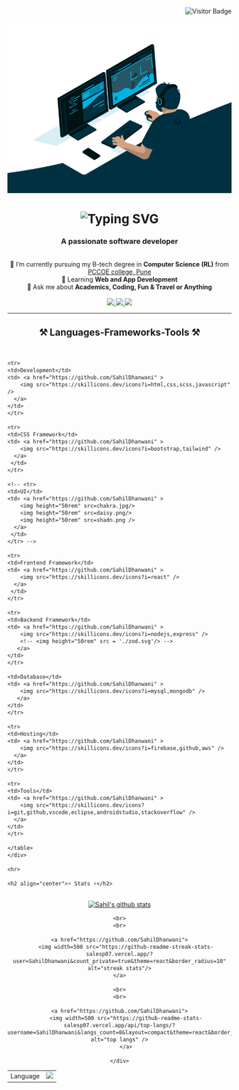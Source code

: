 <img align="right" src="https://visitor-badge.laobi.icu/badge?page_id=/index.html" alt="Visitor Badge" />

<h1 align="center">
    <img src="SahilD_gif.gif" alt="Sahil writing codes"/><br/><br/>
    <img src="https://readme-typing-svg.herokuapp.com?font=Fira+Code&size=30&duration=3000&pause=1500&center=true&vCenter=true&random=false&width=800&lines=Hi+There+%F0%9F%99%8B%E2%80%8D%E2%99%82%EF%B8%8F%2C+I+am+Sahil+Dhanwani" alt="Typing SVG" />
</h1>

<h3 align="center">A passionate software developer</h3>

<br/>

<div align="center">
 <!-- 🔭 -->
 🌱 I’m currently pursuing my B-tech degree in <b>Computer Science (RL)</b> from <a href="http://www.pccoepune.com/">PCCOE college, Pune</a>
 <br/>
 🌱 Learning <b>Web and App Development</b>
 <br/>
 💬 Ask me about <b>Academics, Coding, Fun & Travel or Anything</b>
 <br/>
 </div>
<br>
 <div align="center"> 
    <a href="sahildhanwani291203@gmail.com">
      <img src="https://img.shields.io/badge/Gmail-333333?style=for-the-badge&logo=gmail&logoColor=red" />
    </a>
    <a href="https://www.linkedin.com/in/sahil-dhanwani-37825822b" target="_blank">
      <img src="https://img.shields.io/badge/LinkedIn-0077B5?style=for-the-badge&logo=linkedin&logoColor=white" target="_blank" />
    </a>
    <a href="#" target="_blank">
       <img src="https://img.shields.io/badge/Portfolio-FF5722?style=for-the-badge&logo=todoist&logoColor=white" target="_blank" /> 
    </a>
  </div>

  <hr/>

  <h2 align="center">⚒️ Languages-Frameworks-Tools ⚒️</h2>
  <br/>

  <div>
    <table align="center">
    <tr>
    <td>Language</td>
    <td> <a href="https://github.com/SahilDhanwani" >
        <img src="https://skillicons.dev/icons?i=c,cpp,java,python,dart,flutter,r" />
    </a> 
    </td>
    </tr>
    
    <tr>
    <td>Development</td>
    <td> <a href="https://github.com/SahilDhanwani" >
        <img src="https://skillicons.dev/icons?i=html,css,scss,javascript" />
      </a>
    </td>
    </tr>
    
    <tr>
    <td>CSS Framework</td>
    <td> <a href="https://github.com/SahilDhanwani" >
        <img src="https://skillicons.dev/icons?i=bootstrap,tailwind" />
      </a>
     </td>
    </tr>
    
    <!-- <tr>
    <td>UI</td>
    <td> <a href="https://github.com/SahilDhanwani" >
        <img height="50rem" src=chakra.jpg/>
        <img height="50rem" src=daisy.png/>
        <img height="50rem" src=shadn.png />
      </a>
     </td>
    </tr> -->
    
    <tr>
    <td>Frontend Framework</td>
    <td> <a href="https://github.com/SahilDhanwani" >
        <img src="https://skillicons.dev/icons?i=react" />
      </a>
     </td>
    </tr>
    
    <tr>
    <td>Backend Framework</td>
    <td> <a href="https://github.com/SahilDhanwani" >
        <img src="https://skillicons.dev/icons?i=nodejs,express" />
        <!-- <img height="50rem" src = './zod.svg'/> -->
       </a>
    </td>
    </tr>
    
    <td>Database</td>
    <td> <a href="https://github.com/SahilDhanwani" >
        <img src="https://skillicons.dev/icons?i=mysql,mongodb" />
       </a>
    </td>
    </tr>
    
    <tr>
    <td>Hosting</td>
    <td> <a href="https://github.com/SahilDhanwani" >
        <img src="https://skillicons.dev/icons?i=firebase,github,aws" />
      </a>
    </td>
    </tr>

    <tr>
    <td>Tools</td>
    <td> <a href="https://github.com/SahilDhanwani" >
        <img src="https://skillicons.dev/icons?i=git,github,vscode,eclipse,androidstudio,stackoverflow" />
      </a>
    </td>
    </tr>

    </table>
    </div>

    <hr>

    <h2 align="center">⚡ Stats ⚡</h2>

<br/>

<div align=center>
    <a href="https://github.com/SahilDhanwani">
        <img width=500 src="https://github-readme-stats.anuraghazra1.vercel.app/api?username=SahilDhanwani&show_icons=true&count_private=true&include_all_commits=true&theme=react&border_radius=10" alt="Sahil's github stats" />
    </a>

    <br>
    <br>

    <a href="https://github.com/SahilDhanwani">
        <img width=500 src="https://github-readme-streak-stats-salesp07.vercel.app/?user=SahilDhanwani&count_private=true&theme=react&border_radius=10" alt="streak stats"/>
    </a>

    <br>
    <br>
    
    <a href="https://github.com/SahilDhanwani">
        <img width=500 src="https://github-readme-stats-salesp07.vercel.app/api/top-langs/?username=SahilDhanwani&langs_count=8&layout=compact&theme=react&border_radius=10&size_weight=0.5&count_weight=0.5" alt="top langs" />
        </a>

    </div>